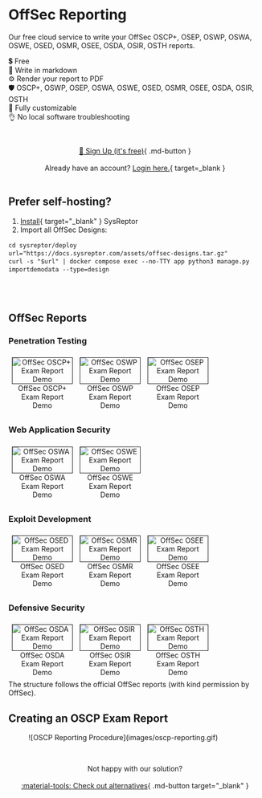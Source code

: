 # OffSec Reporting

Our free cloud service to write your OffSec OSCP+, OSEP, OSWP, OSWA, OSWE, OSED, OSMR, OSEE, OSDA, OSIR, OSTH reports.

💲 Free  
📝 Write in markdown  
⚙️ Render your report to PDF  
🛡️ OSCP+, OSWP, OSEP, OSWA, OSWE, OSED, OSMR, OSEE, OSDA, OSIR, OSTH  
🚀 Fully customizable  
👌 No local software troubleshooting

<br><div style="text-align:center">[:rocket: Sign Up (it's free)](https://offsec.sysreptor.com/oscp/signup/){ .md-button }</div>
<br><div style="text-align:center">Already have an account? [Login here.](https://labs.sysre.pt){ target=_blank }</div>
<br>

## Prefer self-hosting?
1. [Install](setup/installation.md){ target="_blank" } SysReptor
2. Import all OffSec Designs:

```shell
cd sysreptor/deploy
url="https://docs.sysreptor.com/assets/offsec-designs.tar.gz"
curl -s "$url" | docker compose exec --no-TTY app python3 manage.py importdemodata --type=design
```

<br><br>

## OffSec Reports
### Penetration Testing
<div style="text-align:center">
<a href="/assets/reports/OffSec-OSCP-Exam-Report.pdf" target="_blank">
    <figure style="float:left;width:24%;margin:0.5em;">
        <img alt="OffSec OSCP+ Exam Report Demo" src="/assets/reports/OffSec-OSCP-Exam-Report-Preview.png" style="border:1px solid;" />
        <figcaption>OffSec OSCP+ Exam Report Demo</figcaption>
    </figure>
</a>
<a href="/assets/reports/OffSec-OSWP-Exam-Report.pdf" target="_blank">
    <figure style="float:left;width:24%;margin:0.5em;">
        <img alt="OffSec OSWP Exam Report Demo" src="/assets/reports/OffSec-OSWP-Exam-Report-Preview.png" style="border:1px solid;" />
        <figcaption>OffSec OSWP Exam Report Demo</figcaption>
    </figure>
</a>
<a href="/assets/reports/OffSec-OSEP-Exam-Report.pdf" target="_blank">
    <figure style="float:left;width:24%;margin:0.5em;">
        <img alt="OffSec OSEP Exam Report Demo" src="/assets/reports/OffSec-OSEP-Exam-Report-Preview.png" style="border:1px solid;" />
        <figcaption>OffSec OSEP Exam Report Demo</figcaption>
    </figure>
</a>
</div>
<br style="clear:both" />

### Web Application Security
<div style="text-align:center">
<a href="/assets/reports/OffSec-OSWA-Exam-Report.pdf" target="_blank">
    <figure style="float:left;width:24%;margin:0.5em;">
        <img alt="OffSec OSWA Exam Report Demo" src="/assets/reports/OffSec-OSWA-Exam-Report-Preview.png" style="border:1px solid;" />
        <figcaption>OffSec OSWA Exam Report Demo</figcaption>
    </figure>
</a>
<a href="/assets/reports/OffSec-OSWE-Exam-Report.pdf" target="_blank">
    <figure style="float:left;width:24%;margin:0.5em;">
        <img alt="OffSec OSWE Exam Report Demo" src="/assets/reports/OffSec-OSWE-Exam-Report-Preview.png" style="border:1px solid;" />
        <figcaption>OffSec OSWE Exam Report Demo</figcaption>
    </figure>
</a>
</div>
<br style="clear:both" />

### Exploit Development
<div style="text-align:center">
<a href="/assets/reports/OffSec-OSED-Exam-Report.pdf" target="_blank">
    <figure style="float:left;width:24%;margin:0.5em;">
        <img alt="OffSec OSED Exam Report Demo" src="/assets/reports/OffSec-OSED-Exam-Report-Preview.png" style="border:1px solid;" />
        <figcaption>OffSec OSED Exam Report Demo</figcaption>
    </figure>
</a>
<a href="/assets/reports/OffSec-OSMR-Exam-Report.pdf" target="_blank">
    <figure style="float:left;width:24%;margin:0.5em;">
        <img alt="OffSec OSMR Exam Report Demo" src="/assets/reports/OffSec-OSMR-Exam-Report-Preview.png" style="border:1px solid;" />
        <figcaption>OffSec OSMR Exam Report Demo</figcaption>
    </figure>
</a>
<a href="/assets/reports/OffSec-OSEE-Exam-Report.pdf" target="_blank">
    <figure style="float:left;width:24%;margin:0.5em;">
        <img alt="OffSec OSEE Exam Report Demo" src="/assets/reports/OffSec-OSEE-Exam-Report-Preview.png" style="border:1px solid;" />
        <figcaption>OffSec OSEE Exam Report Demo</figcaption>
    </figure>
</a>
</div>
<br style="clear:both" />

### Defensive Security
<div style="text-align:center">
<a href="/assets/reports/OffSec-OSDA-Exam-Report.pdf" target="_blank">
    <figure style="float:left;width:24%;margin:0.5em;">
        <img alt="OffSec OSDA Exam Report Demo" src="/assets/reports/OffSec-OSDA-Exam-Report-Preview.png" style="border:1px solid;" />
        <figcaption>OffSec OSDA Exam Report Demo</figcaption>
    </figure>
</a>
<a href="/assets/reports/OffSec-OSIR-Exam-Report.pdf" target="_blank">
    <figure style="float:left;width:24%;margin:0.5em;">
        <img alt="OffSec OSIR Exam Report Demo" src="/assets/reports/OffSec-OSIR-Exam-Report-Preview.png" style="border:1px solid;" />
        <figcaption>OffSec OSIR Exam Report Demo</figcaption>
    </figure>
</a>
<a href="/assets/reports/OffSec-OSTH-Exam-Report.pdf" target="_blank">
    <figure style="float:left;width:24%;margin:0.5em;">
        <img alt="OffSec OSTH Exam Report Demo" src="/assets/reports/OffSec-OSTH-Exam-Report-Preview.png" style="border:1px solid;" />
        <figcaption>OffSec OSTH Exam Report Demo</figcaption>
    </figure>
</a>
</div>

<br style="clear:both" />
The structure follows the official OffSec reports (with kind permission by OffSec).

## Creating an OSCP Exam Report
<figure markdown>
  ![OSCP Reporting Procedure](images/oscp-reporting.gif)
</figure>

<br><div style="text-align:center">
    Not happy with our solution?<br><br>
    [:material-tools: Check out alternatives](oscp-reporting-tools.md){ .md-button target="_blank" }
</div>
